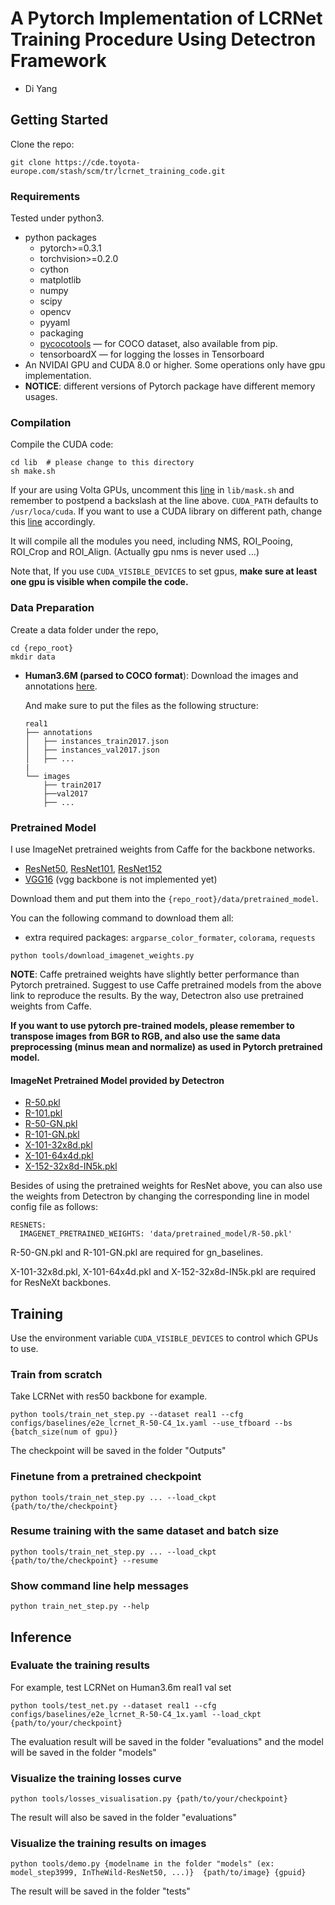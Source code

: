 
# A Pytorch Implementation of LCRNet Training Procedure Using Detectron Framework

- Di Yang

## Getting Started
Clone the repo:

```
git clone https://cde.toyota-europe.com/stash/scm/tr/lcrnet_training_code.git
```

### Requirements

Tested under python3.

- python packages
  - pytorch>=0.3.1
  - torchvision>=0.2.0
  - cython
  - matplotlib
  - numpy
  - scipy
  - opencv
  - pyyaml
  - packaging
  - [pycocotools](https://github.com/cocodataset/cocoapi)  — for COCO dataset, also available from pip.
  - tensorboardX  — for logging the losses in Tensorboard
- An NVIDAI GPU and CUDA 8.0 or higher. Some operations only have gpu implementation.
- **NOTICE**: different versions of Pytorch package have different memory usages.

### Compilation

Compile the CUDA code:

```
cd lib  # please change to this directory
sh make.sh
```

If your are using Volta GPUs, uncomment this [line](https://github.com/roytseng-tw/mask-rcnn.pytorch/tree/master/lib/make.sh#L15) in `lib/mask.sh` and remember to postpend a backslash at the line above. `CUDA_PATH` defaults to `/usr/loca/cuda`. If you want to use a CUDA library on different path, change this [line](https://github.com/roytseng-tw/mask-rcnn.pytorch/tree/master/lib/make.sh#L3) accordingly.

It will compile all the modules you need, including NMS, ROI_Pooing, ROI_Crop and ROI_Align. (Actually gpu nms is never used ...)

Note that, If you use `CUDA_VISIBLE_DEVICES` to set gpus, **make sure at least one gpu is visible when compile the code.**

### Data Preparation

Create a data folder under the repo,

```
cd {repo_root}
mkdir data
```

- **Human3.6M (parsed to COCO format**):
  Download the images and annotations [here](https://drive.google.com/drive/folders/1uPrVqeKSQg32eCzNKQfTu4aMnV9790wU?usp=sharing).

  And make sure to put the files as the following structure:
  ```
  real1
  ├── annotations
  │   ├── instances_train2017.json
  │   ├── instances_val2017.json
  │   ├── ...
  |
  └── images
      ├── train2017
      ├──val2017
      ├── ...
  ```
  
### Pretrained Model

I use ImageNet pretrained weights from Caffe for the backbone networks.

- [ResNet50](https://drive.google.com/open?id=1wHSvusQ1CiEMc5Nx5R8adqoHQjIDWXl1), [ResNet101](https://drive.google.com/open?id=1x2fTMqLrn63EMW0VuK4GEa2eQKzvJ_7l), [ResNet152](https://drive.google.com/open?id=1NSCycOb7pU0KzluH326zmyMFUU55JslF)
- [VGG16](https://drive.google.com/open?id=19UphT53C0Ua9JAtICnw84PPTa3sZZ_9k)  (vgg backbone is not implemented yet)

Download them and put them into the `{repo_root}/data/pretrained_model`.

You can the following command to download them all:

- extra required packages: `argparse_color_formater`, `colorama`, `requests`

```
python tools/download_imagenet_weights.py
```

**NOTE**: Caffe pretrained weights have slightly better performance than Pytorch pretrained. Suggest to use Caffe pretrained models from the above link to reproduce the results. By the way, Detectron also use pretrained weights from Caffe.

**If you want to use pytorch pre-trained models, please remember to transpose images from BGR to RGB, and also use the same data preprocessing (minus mean and normalize) as used in Pytorch pretrained model.**

#### ImageNet Pretrained Model provided by Detectron

- [R-50.pkl](https://s3-us-west-2.amazonaws.com/detectron/ImageNetPretrained/MSRA/R-50.pkl)
- [R-101.pkl](https://s3-us-west-2.amazonaws.com/detectron/ImageNetPretrained/MSRA/R-101.pkl)
- [R-50-GN.pkl](https://s3-us-west-2.amazonaws.com/detectron/ImageNetPretrained/47261647/R-50-GN.pkl)
- [R-101-GN.pkl](https://s3-us-west-2.amazonaws.com/detectron/ImageNetPretrained/47592356/R-101-GN.pkl)
- [X-101-32x8d.pkl](https://s3-us-west-2.amazonaws.com/detectron/ImageNetPretrained/20171220/X-101-32x8d.pkl)
- [X-101-64x4d.pkl](https://s3-us-west-2.amazonaws.com/detectron/ImageNetPretrained/FBResNeXt/X-101-64x4d.pkl)
- [X-152-32x8d-IN5k.pkl](https://s3-us-west-2.amazonaws.com/detectron/ImageNetPretrained/25093814/X-152-32x8d-IN5k.pkl)

Besides of using the pretrained weights for ResNet above, you can also use the weights from Detectron by changing the corresponding line in model config file as follows:
```
RESNETS:
  IMAGENET_PRETRAINED_WEIGHTS: 'data/pretrained_model/R-50.pkl'
```

R-50-GN.pkl and R-101-GN.pkl are required for gn_baselines.

X-101-32x8d.pkl, X-101-64x4d.pkl and X-152-32x8d-IN5k.pkl are required for ResNeXt backbones.

## Training

Use the environment variable `CUDA_VISIBLE_DEVICES` to control which GPUs to use.


### Train from scratch
Take LCRNet with res50 backbone for example.
```
python tools/train_net_step.py --dataset real1 --cfg configs/baselines/e2e_lcrnet_R-50-C4_1x.yaml --use_tfboard --bs {batch_size(num of gpu)} 
```
The checkpoint will be saved in the folder "Outputs"

### Finetune from a pretrained checkpoint
```
python tools/train_net_step.py ... --load_ckpt {path/to/the/checkpoint}
```

### Resume training with the same dataset and batch size
```
python tools/train_net_step.py ... --load_ckpt {path/to/the/checkpoint} --resume
```

### Show command line help messages
```
python train_net_step.py --help
```

## Inference

### Evaluate the training results
For example, test LCRNet on Human3.6m real1 val set
```
python tools/test_net.py --dataset real1 --cfg configs/baselines/e2e_lcrnet_R-50-C4_1x.yaml --load_ckpt {path/to/your/checkpoint}
```
The evaluation result will be saved in the folder "evaluations" and the model will be saved in the folder "models"

### Visualize the training losses curve
```
python tools/losses_visualisation.py {path/to/your/checkpoint}
```
The result will also be saved in the folder "evaluations"

### Visualize the training results on images
```
python tools/demo.py {modelname in the folder "models" (ex: model_step3999, InTheWild-ResNet50, ...)}  {path/to/image} {gpuid}
```
The result will be saved in the folder "tests"


